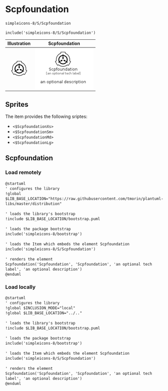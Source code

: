# Scpfoundation


```text
simpleicons-8/S/Scpfoundation
```

```text
include('simpleicons-8/S/Scpfoundation')
```



| Illustration | Scpfoundation |
| :---: | :---: |
| ![illustration for Illustration](../../simpleicons-8/S/Scpfoundation.png) | ![illustration for Scpfoundation](../../simpleicons-8/S/Scpfoundation.Local.png) |



## Sprites
The item provides the following sriptes:

- `<$ScpfoundationXs>`
- `<$ScpfoundationSm>`
- `<$ScpfoundationMd>`
- `<$ScpfoundationLg>`





## Scpfoundation

### Load remotely
```plantuml
@startuml
' configures the library
!global $LIB_BASE_LOCATION="https://raw.githubusercontent.com/tmorin/plantuml-libs/master/distribution"

' loads the library's bootstrap
!include $LIB_BASE_LOCATION/bootstrap.puml

' loads the package bootstrap
include('simpleicons-8/bootstrap')

' loads the Item which embeds the element Scpfoundation
include('simpleicons-8/S/Scpfoundation')

' renders the element
Scpfoundation('Scpfoundation', 'Scpfoundation', 'an optional tech label', 'an optional description')
@enduml
```

### Load locally
```plantuml
@startuml
' configures the library
!global $INCLUSION_MODE="local"
!global $LIB_BASE_LOCATION="../.."

' loads the library's bootstrap
!include $LIB_BASE_LOCATION/bootstrap.puml

' loads the package bootstrap
include('simpleicons-8/bootstrap')

' loads the Item which embeds the element Scpfoundation
include('simpleicons-8/S/Scpfoundation')

' renders the element
Scpfoundation('Scpfoundation', 'Scpfoundation', 'an optional tech label', 'an optional description')
@enduml
```

